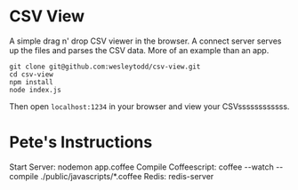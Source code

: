 # CSV View

A simple drag n' drop CSV viewer in the browser.  A connect server serves up the files and parses the CSV data.  More of an example than an app.

    git clone git@github.com:wesleytodd/csv-view.git
	cd csv-view
	npm install
	node index.js

Then open `localhost:1234` in your browser and view your CSVssssssssssss.


# Pete's Instructions
Start Server: nodemon app.coffee
Compile Coffeescript: coffee --watch --compile ./public/javascripts/*.coffee
Redis: redis-server